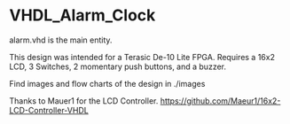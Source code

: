 # VHDL_Alarm_Clock
alarm.vhd is the main entity.

This design was intended for a Terasic De-10 Lite FPGA.
Requires a 16x2 LCD, 3 Switches, 2 momentary push buttons, and a buzzer.

Find images and flow charts of the design in ./images

Thanks to Mauer1 for the LCD Controller.
https://github.com/Maeur1/16x2-LCD-Controller-VHDL
